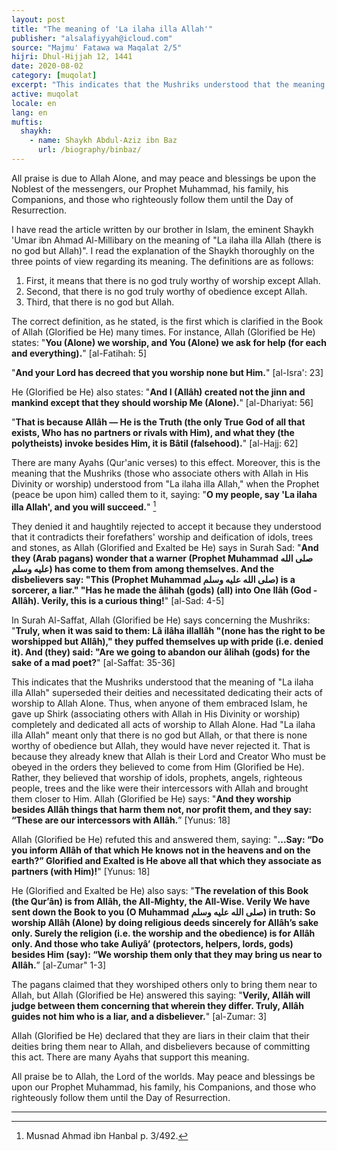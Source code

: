 ```yaml
---
layout: post
title: "The meaning of 'La ilaha illa Allah'"
publisher: "alsalafiyyah@icloud.com"
source: "Majmu' Fatawa wa Maqalat 2/5"
hijri: Dhul-Hijjah 12, 1441
date: 2020-08-02
category: [muqolat]
excerpt: "This indicates that the Mushriks understood that the meaning of 'La ilaha illa Allah' superseded their deities and necessitated dedicating their acts of worship to Allah Alone."
active: muqolat
locale: en
lang: en
muftis:
  shaykh: 
    - name: Shaykh Abdul-Aziz ibn Baz
      url: /biography/binbaz/
---
```


All praise is due to Allah Alone, and may peace and blessings be upon the Noblest of the messengers, our Prophet Muhammad, his family, his Companions, and those who righteously follow them until the Day of Resurrection.

I have read the article written by our brother in Islam, the eminent Shaykh 'Umar ibn Ahmad Al-Millibary on the meaning of "La ilaha illa Allah (there is no god but Allah)". I read the explanation of the Shaykh thoroughly on the three points of view regarding its meaning. The definitions are as follows:

1. First, it means that there is no god truly worthy of worship except Allah.
2. Second, that there is no god truly worthy of obedience except Allah.
3. Third, that there is no god but Allah.

The correct definition, as he stated, is the first which is clarified in the Book of Allah (Glorified be He) many times. For instance, Allah (Glorified be He) states: "**You (Alone) we worship, and You (Alone) we ask for help (for each and everything).**" [al-Fatihah: 5] 

"**And your Lord has decreed that you worship none but Him.**" [al-Isra': 23] 

He (Glorified be He) also states: "**And I (Allâh) created not the jinn and mankind except that they should worship Me (Alone).**" [al-Dhariyat: 56] 

"**That is because Allâh — He is the Truth (the only True God of all that exists, Who has no partners or rivals with Him), and what they (the polytheists) invoke besides Him, it is Bâtil (falsehood).**" [al-Hajj: 62]

There are many Ayahs (Qur'anic verses) to this effect. Moreover, this is the meaning that the Mushriks (those who associate others with Allah in His Divinity or worship) understood from "La ilaha illa Allah," when the Prophet (peace be upon him) called them to it, saying: "**O my people, say 'La ilaha illa Allah', and you will succeed.**" [^1]

They denied it and haughtily rejected to accept it because they understood that it contradicts their forefathers' worship and deification of idols, trees and stones, as Allah (Glorified and Exalted be He) says in Surah Sad: "**And they (Arab pagans) wonder that a warner (Prophet Muhammad صلى الله عليه وسلم) has come to them from among themselves. And the disbelievers say: "This (Prophet Muhammad صلى الله عليه وسلم) is a sorcerer, a liar." "Has he made the âlihah (gods) (all) into One Ilâh (God - Allâh). Verily, this is a curious thing!**" [al-Sad: 4-5]

In Surah Al-Saffat, Allah (Glorified be He) says concerning the Mushriks: "**Truly, when it was said to them: Lâ ilâha illallâh "(none has the right to be worshipped but Allâh)," they puffed themselves up with pride (i.e. denied it). And (they) said: "Are we going to abandon our âlihah (gods) for the sake of a mad poet?**" [al-Saffat: 35-36]

This indicates that the Mushriks understood that the meaning of "La ilaha illa Allah" superseded their deities and necessitated dedicating their acts of worship to Allah Alone. Thus, when anyone of them embraced Islam, he gave up Shirk (associating others with Allah in His Divinity or worship) completely and dedicated all acts of worship to Allah Alone. Had "La ilaha illa Allah" meant only that there is no god but Allah, or that there is none worthy of obedience but Allah, they would have never rejected it. That is because they already knew that Allah is their Lord and Creator Who must be obeyed in the orders they believed to come from Him (Glorified be He). Rather, they believed that worship of idols, prophets, angels, righteous people, trees and the like were their intercessors with Allah and brought them closer to Him. Allah (Glorified be He) says: "**And they worship besides Allâh things that harm them not, nor profit them, and they say: “These are our intercessors with Allâh.**” [Yunus: 18]

Allah (Glorified be He) refuted this and answered them, saying: "**...Say: “Do you inform Allâh of that which He knows not in the heavens and on the earth?” Glorified and Exalted is He above all that which they associate as partners (with Him)!**" [Yunus: 18] 

He (Glorified and Exalted be He) also says: "**The revelation of this Book (the Qur’ân) is from Allâh, the All-Mighty, the All-Wise. Verily We have sent down the Book to you (O Muhammad صلى الله عليه وسلم) in truth: So worship Allâh (Alone) by doing religious deeds sincerely for Allâh’s sake only. Surely the religion (i.e. the worship and the obedience) is for Allâh only. And those who take Auliyâ’ (protectors, helpers, lords, gods) besides Him (say): “We worship them only that they may bring us near to Allâh.**” [al-Zumar" 1-3]

The pagans claimed that they worshiped others only to bring them near to Allah, but Allah (Glorified be He) answered this saying: "**Verily, Allâh will judge between them concerning that wherein they differ. Truly, Allâh guides not him who is a liar, and a disbeliever.**" [al-Zumar: 3]

Allah (Glorified be He) declared that they are liars in their claim that their deities bring them near to Allah, and disbelievers because of committing this act. There are many Ayahs that support this meaning.

All praise be to Allah, the Lord of the worlds. May peace and blessings be upon our Prophet Muhammad, his family, his Companions, and those who righteously follow them until the Day of Resurrection.

---
[^1]: Musnad Ahmad ibn Hanbal p. 3/492.
